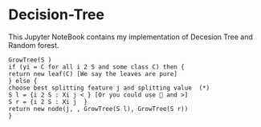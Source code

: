# Decision-Tree
This Jupyter NoteBook contains my implementation of Decesion Tree and Random forest.
```
GrowTree(S )
if (yi = C for all i 2 S and some class C) then {
return new leaf(C) [We say the leaves are pure]
} else {
choose best splitting feature j and splitting value  (*)
S l = {i 2 S : Xi j < } [Or you could use  and >]
S r = {i 2 S : Xi j  }
return new node(j, , GrowTree(S l), GrowTree(S r))
}
```
